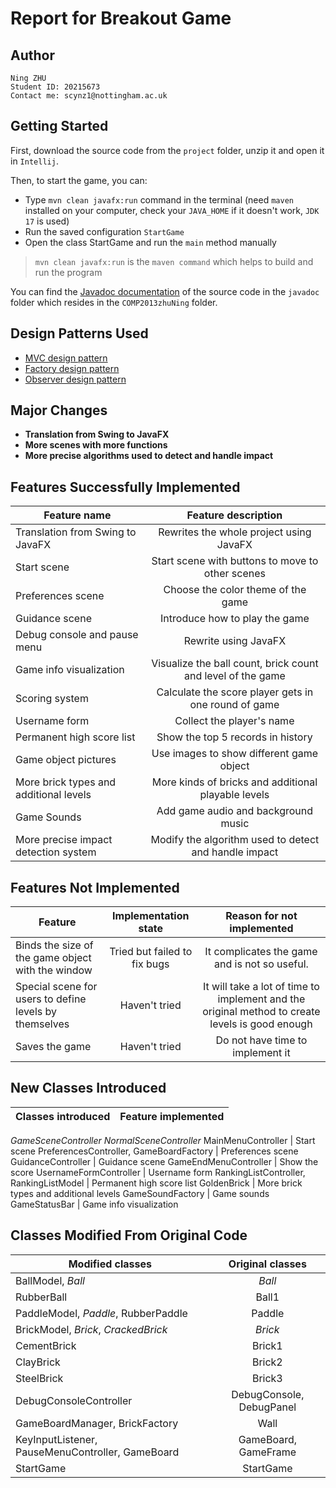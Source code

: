 # Report for Breakout Game

## Author

    Ning ZHU  
    Student ID: 20215673
    Contact me: scynz1@nottingham.ac.uk

## Getting Started
First, download the source code from the `project` folder, unzip it and open it in `Intellij`.

Then, to start the game, you can:
  + Type `mvn clean javafx:run` command in the terminal (need `maven` installed on your computer, check your `JAVA_HOME` if it doesn't work, `JDK 17` is used)
  + Run the saved configuration `StartGame`
  + Open the class StartGame and run the `main` method manually

> `mvn clean javafx:run` is the `maven command` which helps to build and run the program

You can find the [Javadoc documentation](./javadoc) of the source code in the `javadoc` folder which resides in the `COMP2013zhuNing` folder.

## Design Patterns Used
  + [MVC design pattern](https://en.wikipedia.org/wiki/Model%E2%80%93view%E2%80%93controller)
  + [Factory design pattern](https://en.wikipedia.org/wiki/Factory_method_pattern)
  + [Observer design pattern](https://en.wikipedia.org/wiki/Observer_pattern)

## Major Changes
  + **Translation from Swing to JavaFX**
  + **More scenes with more functions**
  + **More precise algorithms used to detect and handle impact**

## Features Successfully Implemented

Feature name | Feature description 
--|:--:
Translation from Swing to JavaFX | Rewrites the whole project using JavaFX
Start scene| Start scene with buttons to move to other scenes
Preferences scene | Choose the color theme of the game
Guidance scene | Introduce how to play the game
Debug console and pause menu| Rewrite using JavaFX
Game info visualization| Visualize the ball count, brick count and level of the game
Scoring system | Calculate the score player gets in one round of game
Username form | Collect the player's name
Permanent high score list | Show the top 5 records in history 
Game object pictures | Use images to show different game object
More brick types and additional levels | More kinds of bricks and additional playable levels
Game Sounds | Add game audio and background music
More precise impact detection system | Modify the algorithm used to detect and handle impact

## Features Not Implemented

Feature | Implementation state | Reason for not implemented
--|:--:|:--:
Binds the size of the game object with the window | Tried but failed to fix bugs | It complicates the game and is not so useful. 
Special scene for users to define levels by themselves | Haven't tried | It will take a lot of time to implement and the original method to create levels is good enough
Saves the game | Haven't tried | Do not have time to implement it

## New Classes Introduced
Classes introduced | Feature implemented
--|:--:
*GameSceneController* 
*NormalSceneController*
MainMenuController | Start scene
PreferencesController, GameBoardFactory | Preferences scene
GuidanceController | Guidance scene
GameEndMenuController | Show the score
UsernameFormController | Username form
RankingListController, RankingListModel | Permanent high score list
GoldenBrick | More brick types and additional levels
GameSoundFactory | Game sounds
GameStatusBar | Game info visualization

## Classes Modified From Original Code
Modified classes | Original classes
--|:--:
BallModel, *Ball* | *Ball*
RubberBall | Ball1
PaddleModel, *Paddle*, RubberPaddle | Paddle
BrickModel, *Brick*, *CrackedBrick* | *Brick*
CementBrick | Brick1
ClayBrick | Brick2
SteelBrick | Brick3
DebugConsoleController | DebugConsole, DebugPanel
GameBoardManager, BrickFactory | Wall
KeyInputListener, PauseMenuController, GameBoard | GameBoard, GameFrame
StartGame | StartGame
